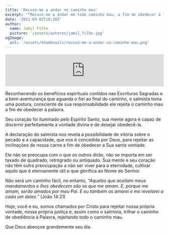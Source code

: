 ```yaml
---
title: 'Recuso-me a andar no caminho mau'
excerpt: '“Recuso-me a andar em todo caminho mau, a fim de obedecer à tua palavra” – Salmos 119.101'
date: '2021-03-02T10:30Z'
author:
  name: Jamil Filho
  picture: '/assets/autores/jamil_filho.jpg'
ogImage:
  url: '/assets/thumbnails/recuso-me-a-andar-no-caminho-mau.png' 
---
```


<iframe src="https://anchor.fm/novasdecadamanha/embed/episodes/Devocional-87---Recuso-me-a-andar-no-caminho-mau-erb2ut" height="102px" width="100%" frameborder="0" scrolling="no"></iframe>

Reconhecendo os benefícios espirituais contidos nas Escrituras Sagradas e a bem-aventurança que aguarda o fiel ao final do caminho, o salmista toma uma postura, consciente de sua responsabilidade ele rejeita o caminho mau a fim de obedecer à palavra.

Seu coração foi iluminado pelo Espírito Santo, sua mente agora é capaz de discernir perfeitamente a vontade divina e de desejar obedecê-la.

A declaração do salmista nos revela a possibilidade de vitória sobre o pecado e a capacidade, que nos é concedida por Deus, para rejeitar as inclinações de nossa carne a fim de obedecer a Sua santa vontade.

Ele não se preocupa com o que os outros dirão, não se importa em ser taxado de quadrado, retrógrado ou antiquado. Sua mente e seu coração não têm outra preocupação a não ser viver para a eternidade, cultivar aquilo que é eternamente útil e que glorifica ao Nome do Senhor.

Não será um caminho fácil, no entanto, *“Aqueles que aceitam meus mandamentos e lhes obedecem são os que me amam. E, porque me amam, serão amados por meu Pai. E eu também os amarei e me revelarei a cada um deles.”* (João 14:21)

Hoje, você e eu, somos chamados por Cristo para rejeitar nossa própria vontade, nossa própria justiça e, assim como o salmista, trilhar o caminho de obediência à Palavra, rejeitando todo o caminho mau.

Que Deus abençoe grandemente seu dia.